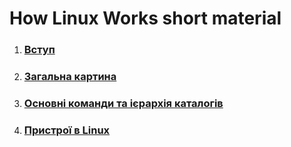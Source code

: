 # How Linux Works short material

1. ### [Вступ](1/linux_lecture_1.md)
1. ### [Загальна картина](2/linux_lecture_2.md)
1. ### [Основні команди та ієрархія каталогів](3/linux_lecture_3.md)
1. ### [Пристрої в Linux](4/linux_lecture_4.md)
